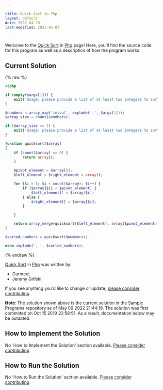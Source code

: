 ```yaml
---

title: Quick Sort in Php
layout: default
date: 2022-04-28
last-modified: 2023-02-07

---
```


Welcome to the [Quick Sort](https://sampleprograms.io/projects/quick-sort) in [Php](https://sampleprograms.io/languages/php) page! Here, you'll find the source code for this program as well as a description of how the program works.

## Current Solution

{% raw %}

```php
<?php

if (empty($argv[1])) {
    exit('Usage: please provide a list of at least two integers to sort in the format "1, 2, 3, 4, 5"');
}

$numbers = array_map('intval', explode(',', $argv[1]));
$array_size = count($numbers);

if ($array_size <= 1) {
    exit('Usage: please provide a list of at least two integers to sort in the format "1, 2, 3, 4, 5"');
}

function quicksort($array)
{
    if (count($array) == 0) {
        return array();
    }

    $pivot_element = $array[0];
    $left_element = $right_element = array();

    for ($i = 1; $i < count($array); $i++) {
        if ($array[$i] < $pivot_element) {
            $left_element[] = $array[$i];
        } else {
            $right_element[] = $array[$i];
        }

    }

    return array_merge(quicksort($left_element), array($pivot_element), quicksort($right_element));
}

$sorted_numbers = quicksort($numbers);

echo implode(', ', $sorted_numbers);
```

{% endraw %}

[Quick Sort](https://sampleprograms.io/projects/quick-sort) in [Php](https://sampleprograms.io/languages/php) was written by:

- Gurmeet
- Jeremy Grifski

If you see anything you'd like to change or update, [please consider contributing](https://github.com/TheRenegadeCoder/sample-programs).

**Note**: The solution shown above is the current solution in the Sample Programs repository as of May 09 2022 21:44:19. The solution was first committed on Oct 15 2019 23:58:51. As a result, documentation below may be outdated.

## How to Implement the Solution

No 'How to Implement the Solution' section available. [Please consider contributing](https://github.com/TheRenegadeCoder/sample-programs-website).

## How to Run the Solution

No 'How to Run the Solution' section available. [Please consider contributing](https://github.com/TheRenegadeCoder/sample-programs-website).